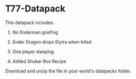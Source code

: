 # T77-Datapack

This datapack includes:
1. No Enderman griefing
2. Ender Dragon drops Elytra when killed
3. One player sleeping.

4. Added Shuker Box Recipe

Download and unzip the file in your world's datapacks folder.
